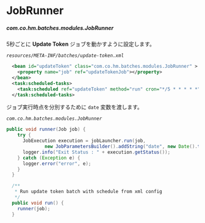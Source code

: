 # JobRunner  
##### com.co.hm.batches.modules.JobRunner  

5秒ごとに __Update Token__ ジョブを動かすように設定します。   

_`resources/META-INF/batches/update-token.xml`_   

```xml
  <bean id="updateToken" class="com.co.hm.batches.modules.JobRunner" >
    <property name="job" ref="updateTokenJob"></property>
  </bean>
  <task:scheduled-tasks>
    <task:scheduled ref="updateToken" method="run" cron="*/5 * * * * *" />
  </task:scheduled-tasks>
```

ジョブ実行時点を分別するために `date` 変数を渡します。  

_`com.co.hm.batches.modules.JobRunner`_  

```java
public void runner(Job job) {
    try {
      JobExecution execution = jobLauncher.run(job,
              new JobParametersBuilder().addString("date", new Date().toString()).toJobParameters());
      logger.info("Exit Status : " + execution.getStatus());
    } catch (Exception e) {
      logger.error("error", e);
    }
  }

  /**
   * Run update token batch with schedule from xml config
   */
  public void run() {
    runner(job);
  }
```
